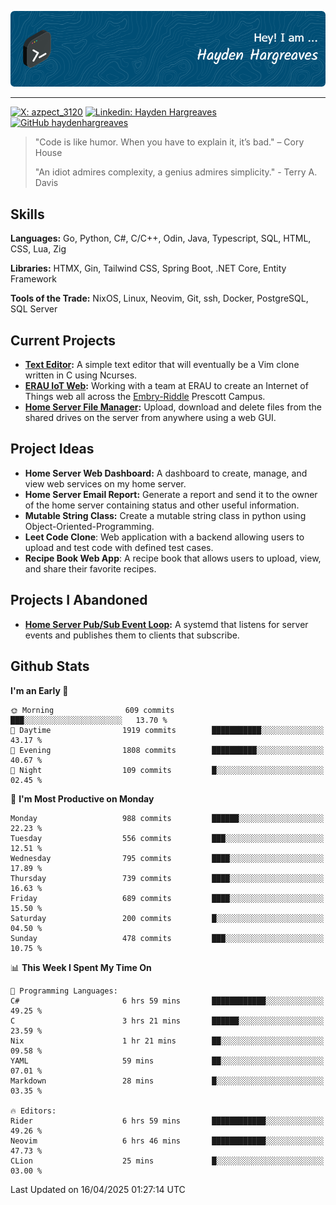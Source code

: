![Hayden Hargreaves](./assets/github-header-image.png)

<hr>

[![X: azpect_3120](https://img.shields.io/twitter/follow/azpect_3120?style=social)](https://x.com/azpect_3120)
[![Linkedin: Hayden Hargreaves](https://img.shields.io/badge/-Hayden%20Hargreaves-blue?style=flat-square&logo=Linkedin&logoColor=white&link=https://www.linkedin.com/in/hayden-hargreaves-37b2802a4/)](https://www.linkedin.com/in/hayden-hargreaves-37b2802a4/)
[![GitHub haydenhargreaves](https://img.shields.io/github/followers/haydenhargreaves?label=follow&style=social)](https://github.com/haydenhargreaves)

> "Code is like humor. When you have to explain it, it’s bad." – Cory House
> 
> "An idiot admires complexity, a genius admires simplicity." - Terry A. Davis

## Skills
**Languages:** Go, Python, C#, C/C++, Odin, Java, Typescript, SQL, HTML, CSS, Lua, Zig

**Libraries:** HTMX, Gin, Tailwind CSS, Spring Boot, .NET Core, Entity Framework

**Tools of the Trade:** NixOS, Linux, Neovim, Git, ssh, Docker, PostgreSQL, SQL Server


## Current Projects 
- **[Text Editor](https://github.com/haydenhargreaves/TextEditor):** A simple text editor that will eventually be a Vim clone written in C using Ncurses.
- **[ERAU IoT Web](https://github.com/haydenhargreaves/InternetOfThings):** Working with a team at ERAU to create an Internet of Things web all across the [Embry-Riddle](https://erau.edu) Prescott Campus.
- **[Home Server File Manager](https://github.com/haydenhargreaves/ServerFileManager):** Upload, download and delete files from the shared drives on the server from anywhere using a web GUI.


## Project Ideas
- **Home Server Web Dashboard:** A dashboard to create, manage, and view web services on my home server.
- **Home Server Email Report:** Generate a report and send it to the owner of the home server containing status and other useful information.
- **Mutable String Class:** Create a mutable string class in python using Object-Oriented-Programming.
- **Leet Code Clone**: Web application with a backend allowing users to upload and test code with defined test cases.
- **Recipe Book Web App**: A recipe book that allows users to upload, view, and share their favorite recipes.

## Projects I Abandoned 
- **[Home Server Pub/Sub Event Loop](https://github.com/haydenhargreaves/TCPNotificationManager):** A systemd that listens for server events and publishes them to clients that subscribe.


## Github Stats

<!--START_SECTION:waka-->
**I'm an Early 🐤** 

```text
🌞 Morning                609 commits         ███░░░░░░░░░░░░░░░░░░░░░░   13.70 % 
🌆 Daytime                1919 commits        ███████████░░░░░░░░░░░░░░   43.17 % 
🌃 Evening                1808 commits        ██████████░░░░░░░░░░░░░░░   40.67 % 
🌙 Night                  109 commits         █░░░░░░░░░░░░░░░░░░░░░░░░   02.45 % 
```
📅 **I'm Most Productive on Monday** 

```text
Monday                   988 commits         ██████░░░░░░░░░░░░░░░░░░░   22.23 % 
Tuesday                  556 commits         ███░░░░░░░░░░░░░░░░░░░░░░   12.51 % 
Wednesday                795 commits         ████░░░░░░░░░░░░░░░░░░░░░   17.89 % 
Thursday                 739 commits         ████░░░░░░░░░░░░░░░░░░░░░   16.63 % 
Friday                   689 commits         ████░░░░░░░░░░░░░░░░░░░░░   15.50 % 
Saturday                 200 commits         █░░░░░░░░░░░░░░░░░░░░░░░░   04.50 % 
Sunday                   478 commits         ███░░░░░░░░░░░░░░░░░░░░░░   10.75 % 
```


📊 **This Week I Spent My Time On** 

```text
💬 Programming Languages: 
C#                       6 hrs 59 mins       ████████████░░░░░░░░░░░░░   49.25 % 
C                        3 hrs 21 mins       ██████░░░░░░░░░░░░░░░░░░░   23.59 % 
Nix                      1 hr 21 mins        ██░░░░░░░░░░░░░░░░░░░░░░░   09.58 % 
YAML                     59 mins             ██░░░░░░░░░░░░░░░░░░░░░░░   07.01 % 
Markdown                 28 mins             █░░░░░░░░░░░░░░░░░░░░░░░░   03.35 % 

🔥 Editors: 
Rider                    6 hrs 59 mins       ████████████░░░░░░░░░░░░░   49.26 % 
Neovim                   6 hrs 46 mins       ████████████░░░░░░░░░░░░░   47.73 % 
CLion                    25 mins             █░░░░░░░░░░░░░░░░░░░░░░░░   03.00 % 
```


 Last Updated on 16/04/2025 01:27:14 UTC
<!--END_SECTION:waka-->
